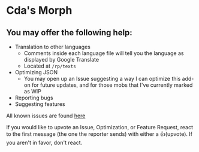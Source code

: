 # Cda's Morph

## You may offer the following help:
- Translation to other languages
	- Comments inside each language file will tell you the language as displayed by Google Translate
	- Located at `/rp/texts`
- Optimizing JSON
	- You may open up an Issue suggesting a way I can optimize this add-on for future updates, and for those mobs that I've currently marked as WIP
- Reporting bugs
- Suggesting features

All known issues are found [here](https://github.com/cda94581/Community_Collabs/issues?q=is%3Aopen+is%3Aissue+label%3A%22%E2%9A%A0+Bug%22+label%3A%22%F0%9F%A7%9F%E2%80%8D%E2%99%82%EF%B8%8F+Cda%27s+Morph+Add-on%22)

If you would like to upvote an Issue, Optimization, or Feature Request, react to the first message (the one the reporter sends) with either a 👍(upvote). If you aren't in favor, don't react.